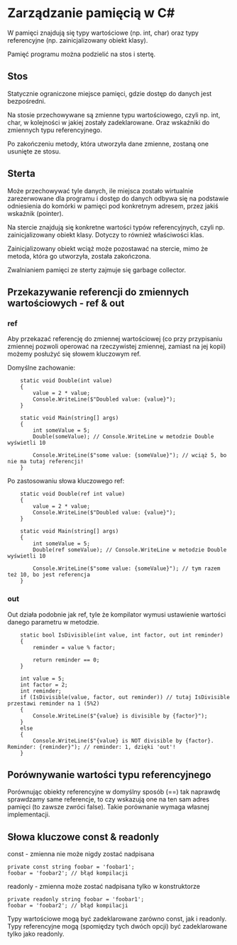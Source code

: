 # Zarządzanie pamięcią w C#

W pamięci znajdują się typy wartościowe (np. int, char) oraz typy referencyjne (np. zainicjalizowany obiekt klasy).

Pamięć programu można podzielić na stos i stertę.

## Stos

Statycznie ograniczone miejsce pamięci, gdzie dostęp do danych jest bezpośredni.

Na stosie przechowywane są zmienne typu wartościowego, czyli np. int, char, w kolejności w jakiej zostały zadeklarowane. Oraz wskaźniki do zmiennych typu referencyjnego.

Po zakończeniu metody, która utworzyła dane zmienne, zostaną one usunięte ze stosu.

## Sterta

Może przechowywać tyle danych, ile miejsca zostało wirtualnie zarezerwowane dla programu i dostęp do danych odbywa się na podstawie odniesienia do komórki w pamięci pod konkretnym adresem, przez jakiś wskaźnik (pointer).

Na stercie znajdują się konkretne wartości typów referencyjnych, czyli np. zainicjalizowany obiekt klasy. Dotyczy to również właściwości klas.

Zainicjalizowany obiekt wciąż może pozostawać na stercie, mimo że metoda, która go utworzyła, została zakończona.

Zwalnianiem pamięci ze sterty zajmuje się garbage collector.

## Przekazywanie referencji do zmiennych wartościowych - ref & out

### ref

Aby przekazać referencję do zmiennej wartościowej (co przy przypisaniu zmiennej pozwoli operować na rzeczywistej zmiennej, zamiast na jej kopii) możemy posłużyć się słowem kluczowym ref.

Domyślne zachowanie:

        static void Double(int value)
        {
            value = 2 * value;
            Console.WriteLine($"Doubled value: {value}");
        }

        static void Main(string[] args)
        {
            int someValue = 5;
            Double(someValue); // Console.WriteLine w metodzie Double wyświetli 10

            Console.WriteLine($"some value: {someValue}"); // wciąż 5, bo nie ma tutaj referencji!
        }

Po zastosowaniu słowa kluczowego ref:

        static void Double(ref int value)
        {
            value = 2 * value;
            Console.WriteLine($"Doubled value: {value}");
        }

        static void Main(string[] args)
        {
            int someValue = 5;
            Double(ref someValue); // Console.WriteLine w metodzie Double wyświetli 10

            Console.WriteLine($"some value: {someValue}"); // tym razem też 10, bo jest referencja
        }

### out

Out działa podobnie jak ref, tyle że kompilator wymusi ustawienie wartości danego parametru w metodzie.

        static bool IsDivisible(int value, int factor, out int reminder)
        {
            reminder = value % factor;

            return reminder == 0;
        }

        int value = 5;
        int factor = 2;
        int reminder;
        if (IsDivisible(value, factor, out reminder)) // tutaj IsDivisible przestawi reminder na 1 (5%2)
        {
            Console.WriteLine($"{value} is divisible by {factor}");
        }
        else
        {
            Console.WriteLine($"{value} is NOT divisible by {factor}. Reminder: {reminder}"); // reminder: 1, dzięki 'out'!
        }

## Porównywanie wartości typu referencyjnego

Porównując obiekty referencyjne w domyślny sposób (==) tak naprawdę sprawdzamy same referencje, to czy wskazują one na ten sam adres pamięci (to zawsze zwróci false). Takie porównanie wymaga własnej implementacji.

## Słowa kluczowe const & readonly

const - zmienna nie może nigdy zostać nadpisana

    private const string foobar = 'foobar1';
    foobar = 'foobar2'; // błąd kompilacji

readonly - zmienna może zostać nadpisana tylko w konstruktorze

    private readonly string foobar = 'foobar1';
    foobar = 'foobar2'; // błąd kompilacji

Typy wartościowe mogą być zadeklarowane zarówno const, jak i readonly.
Typy referencyjne mogą (spomiędzy tych dwóch opcji) być zadeklarowane tylko jako readonly.